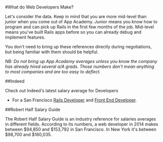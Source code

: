 #What do Web Developers Make?

Let's consider the data. Keep in mind that you are more mid-level than junior when you come out of App Academy. Junior means you know how to program and can pick up Rails in the first few months of the job. Mid-level means you've built Rails apps before so you can already debug and implement features.    

You don't need to bring up these references directly during
negotiations, but being familiar with them should be helpful.    

*NB: Do not bring up App Academy averages unless you know the company has already
hired several a/A grads. Those numbers don't mean anything to most companies and
are too easy to deflect.*


##Indeed

 Check out Indeed's latest salary average for Developers    
  * For a San Francisco [Rails Developer][sf-rails] and [Front End Developer][sf-front-end].

##Robert Half Salary Guide

The Robert Half Salary Guide is an industry reference for salaries
averages in different fields. According to its numbers, a web developer
in 2014 makes between $94,850 and $153,792 in San Francisco. In New York it's between $98,700 and $160,035.

[sf-rails]: http://www.indeed.com/salary?q1=junior+rails+developer&l1=san+francisco
[sf-front-end]: http://www.indeed.com/salary?q1=junior+front+end+developer&l1=san+francisco
